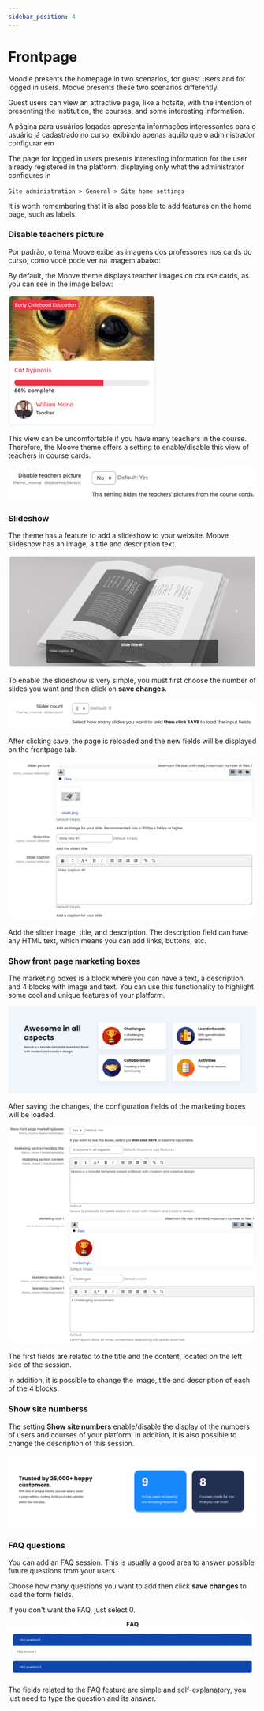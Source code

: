```yaml
---
sidebar_position: 4
---
```


# Frontpage

Moodle presents the homepage in two scenarios, for guest users and for logged in users. Moove presents these two scenarios differently.

Guest users can view an attractive page, like a hotsite, with the intention of presenting the institution, the courses, and some interesting information.

A página para usuários logadas apresenta informações interessantes para o usuário já cadastrado no curso, exibindo apenas aquilo que o administrador configurar em

The page for logged in users presents interesting information for the user already registered in the platform, displaying only what the administrator configures in

`Site administration > General > Site home settings`

It is worth remembering that it is also possible to add features on the home page, such as labels.

### Disable teachers picture

Por padrão, o tema Moove exibe as imagens dos professores nos cards do curso, como você pode ver na imagem abaixo:

By default, the Moove theme displays teacher images on course cards, as you can see in the image below:

![Moove course card](/img/theme_moove/frontpage1.png)

This view can be uncomfortable if you have many teachers in the course. Therefore, the Moove theme offers a setting to enable/disable this view of teachers in course cards.

![Moove course card setting](/img/theme_moove/frontpage2.png)

### Slideshow

The theme has a feature to add a slideshow to your website. Moove slideshow has an image, a title and description text.

![Moove course card](/img/theme_moove/frontpage3.png)

To enable the slideshow is very simple, you must first choose the number of slides you want and then click on **save changes**.

![Moove course card](/img/theme_moove/frontpage4.png)

After clicking save, the page is reloaded and the new fields will be displayed on the frontpage tab.

![Moove course card](/img/theme_moove/frontpage5.png)

Add the slider image, title, and description. The description field can have any HTML text, which means you can add links, buttons, etc.

### Show front page marketing boxes

The marketing boxes is a block where you can have a text, a description, and 4 blocks with image and text. You can use this functionality to highlight some cool and unique features of your platform.

![Moove course card](/img/theme_moove/frontpage6.png)

After saving the changes, the configuration fields of the marketing boxes will be loaded.

![Moove course card](/img/theme_moove/frontpage7.png)

The first fields are related to the title and the content, located on the left side of the session.

In addition, it is possible to change the image, title and description of each of the 4 blocks.

### Show site numberss

The setting **Show site numbers** enable/disable the display of the numbers of users and courses of your platform, in addition, it is also possible to change the description of this session.

![Moove course card](/img/theme_moove/frontpage8.png)

### FAQ questions

You can add an FAQ session. This is usually a good area to answer possible future questions from your users.

Choose how many questions you want to add then click **save changes** to load the form fields.

If you don't want the FAQ, just select 0.

![Moove course card](/img/theme_moove/frontpage9.png)

The fields related to the FAQ feature are simple and self-explanatory, you just need to type the question and its answer.